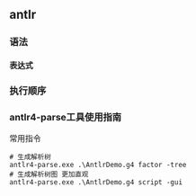 ## antlr

### 语法

#### 表达式

### 执行顺序

### antlr4-parse工具使用指南

常用指令
```shell
# 生成解析树
antlr4-parse.exe .\AntlrDemo.g4 factor -tree
# 生成解析树图 更加直观
antlr4-parse.exe .\AntlrDemo.g4 script -gui
```